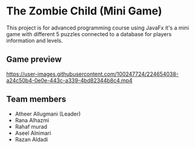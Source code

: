 # The Zombie Child (Mini Game)
 This project is for advanced programming course using JavaFx
 it's a mini game with different 5 puzzles connected to a database for players information and levels.
 ## Game preview
https://user-images.githubusercontent.com/100247724/224654038-a24c50b4-0e0e-443c-a339-4bd82344b8c4.mp4
 ## Team members
 - Atheer Allugmani (Leader)
 - Rana Alhazmi
 - Rahaf murad
 - Aseel Alnimari
 - Razan Aldadi
